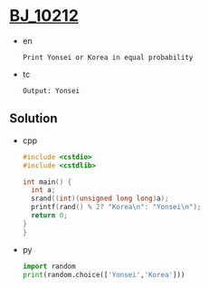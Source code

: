 # [BJ_10212](https://acmicpc.net/problem/10212)

* en

  ```en
  Print Yonsei or Korea in equal probability
  ```

* tc

  ```tc
  Output: Yonsei
  ```

## Solution

* cpp

  ```cpp
  #include <cstdio>
  #include <cstdlib>

  int main() {
    int a;
    srand((int)(unsigned long long)a);
    printf(rand() % 2? "Korea\n": "Yonsei\n");
    return 0;
  }
  }
  ```

* py

  ```py
  import random
  print(random.choice(['Yonsei','Korea']))
  ```
